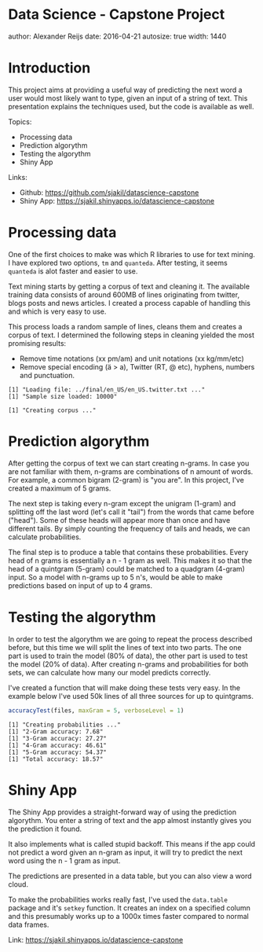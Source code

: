 Data Science - Capstone Project
========================================================
author: Alexander Reijs
date: 2016-04-21
autosize: true
width: 1440

Introduction
========================================================




This project aims at providing a useful way of predicting the next word a user would most likely want to type, given an input of a string of text. This presentation explains the techniques used, but the code is available as well.

Topics:

- Processing data
- Prediction algorythm
- Testing the algorythm
- Shiny App

Links:

- Github: https://github.com/sjakil/datascience-capstone
- Shiny App: https://sjakil.shinyapps.io/datascience-capstone

Processing data
========================================================

One of the first choices to make was which R libraries to use for text mining. I have explored two options, `tm` and `quanteda`. After testing, it seems `quanteda` is alot faster and easier to use.

Text mining starts by getting a corpus of text and cleaning it. The available training data consists of around 600MB of lines originating from twitter, blogs posts and news articles. I created a process capable of handling this and which is very easy to use. 

This process loads a random sample of lines, cleans them and creates a corpus of text. I determined the following steps in cleaning yielded the most promising results:

- Remove time notations (xx pm/am) and unit notations (xx kg/mm/etc)
- Remove special encoding (ä > a), Twitter (RT, @ etc), hyphens, numbers and punctuation.


```
[1] "Loading file: ../final/en_US/en_US.twitter.txt ..."
[1] "Sample size loaded: 10000"
```

```
[1] "Creating corpus ..."
```

Prediction algorythm
========================================================

After getting the corpus of text we can start creating n-grams. In case you are not familiar with them, n-grams are combinations of n amount of words. For example, a common bigram (2-gram) is "you are". In this project, I've created a maximum of 5 grams.

The next step is taking every n-gram except the unigram (1-gram) and splitting off the last word (let's call it "tail") from the words that came before ("head"). Some of these heads will appear more than once and have different tails. By simply counting the frequency of tails and heads, we can calculate probabilities.

The final step is to produce a table that contains these probabilities. Every head of n grams is essentially a n - 1 gram as well. This makes it so that the head of a quintgram (5-gram) could be matched to a quadgram (4-gram) input. So  a model with n-grams up to 5 n's, would be able to make predictions based on input of up to 4 grams.

Testing the algorythm
========================================================

In order to test the algorythm we are going to repeat the process described before, but this time we will split the lines of text into two parts. The one part is used to train the model (80% of data), the other part is used to test the model (20% of data). After creating n-grams and probabilities for both sets, we can calculate how many our model predicts correctly.

I've created a function that will make doing these tests very easy. In the example below I've used 50k lines of all three sources for up to quintgrams.



```r
accuracyTest(files, maxGram = 5, verboseLevel = 1)
```

```
[1] "Creating probabilities ..."
[1] "2-Gram accuracy: 7.68"
[1] "3-Gram accuracy: 27.27"
[1] "4-Gram accuracy: 46.61"
[1] "5-Gram accuracy: 54.37"
[1] "Total accuracy: 18.57"
```

Shiny App
========================================================

The Shiny App provides a straight-forward way of using the prediction algorythm. You enter a string of text and the app almost instantly gives you the prediction it found.

It also implements what is called stupid backoff. This means if the app could not predict a word given an n-gram as input, it will try to predict the next word using the n - 1 gram as input.

The predictions are presented in a data table, but you can also view a word cloud.

To make the probabilities works really fast, I've used the `data.table` package and it's `setkey` function. It creates an index on a specified column and this presumably works up to a 1000x times faster compared to normal data frames.

Link: https://sjakil.shinyapps.io/datascience-capstone




